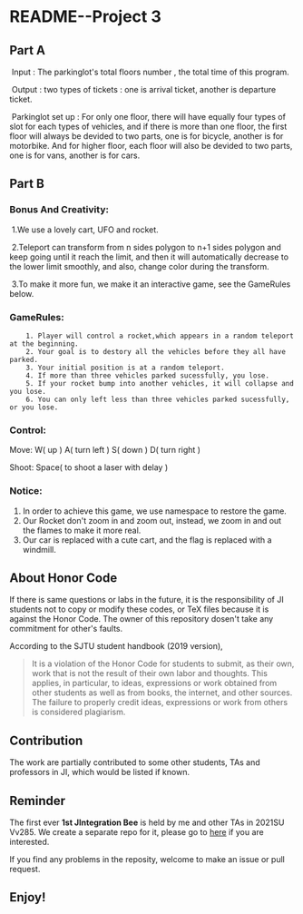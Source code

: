 # README--Project 3

## Part A

​		Input : The parkinglot's total floors number , the total time of this program.

​		Output : two types of tickets : one is arrival ticket, another is departure ticket.

​		Parkinglot set up : For only one floor, there will have equally four types of slot for each types of vehicles, and if there is more than one floor, the first floor will always be devided to two parts, one is for bicycle, another is for motorbike. And for higher floor, each floor will also be devided to two parts, one is for vans, another is for cars.

## Part B

### Bonus And Creativity:

​		1.We use a lovely cart, UFO and rocket.

​		2.Teleport can transform from n sides polygon to n+1 sides polygon and keep going until it reach the limit, and then it will automatically decrease to the lower limit smoothly, and also, change color during the transform.

​		3.To make it more fun, we make it an interactive game, see the GameRules below.

### GameRules:

		1. Player will control a rocket,which appears in a random teleport at the beginning.
		2. Your goal is to destory all the vehicles before they all have parked.
		3. Your initial position is at a random teleport.
		4. If more than three vehicles parked sucessfully, you lose.
		5. If your rocket bump into another vehicles, it will collapse and you lose.
		6. You can only left less than three vehicles parked sucessfully, or you lose.

### Control:

Move: W( up ) A( turn left ) S( down ) D( turn right ) 

Shoot: Space( to shoot a laser with delay ) 

### Notice:

1. In order to achieve this game, we use namespace to restore the game.
2. Our Rocket don't zoom in and zoom out, instead, we zoom in and out the flames to make it more real.
3. Our car is replaced with a cute cart, and the flag is replaced with a windmill.

## About Honor Code

If there is same questions or labs in the future, it is the responsibility of JI students not to copy or modify these codes, or TeX files because it is against the Honor Code. The owner of this repository dosen't take any commitment for other's faults.

According to the SJTU student handbook (2019 version),

> It is a violation of the Honor Code for students to submit, as their own, work that is not the result of their own labor and thoughts. This applies, in particular, to ideas, expressions or work obtained from other students as well as from books, the internet, and other sources. The failure to properly credit ideas, expressions or work from others is considered plagiarism.

## Contribution

The work are partially contributed to some other students, TAs and professors in JI, which would be listed if known.

## Reminder

The first ever **1st JIntegration Bee** is held by me and other TAs in 2021SU Vv285. We create a separate repo for it, please go to [here](https://github.com/sleepymalc/UM-JI-IntegrationBee) if you are interested.

If you find any problems in the reposity, welcome to make an issue or pull request.

## Enjoy!
